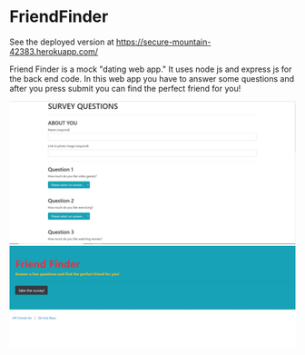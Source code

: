 # FriendFinder

See the deployed version at https://secure-mountain-42383.herokuapp.com/

Friend Finder is a mock "dating web app." It uses node js and express js for the back end code. In this web app you have to answer some questions and after you press submit you can find the perfect friend for you!

![site](/screenshots/screen1.JPG)
![site](/screenshots/screen2.JPG)